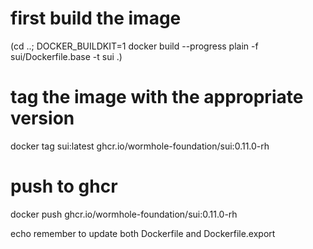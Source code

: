# first build the image
(cd ..; DOCKER_BUILDKIT=1 docker build --progress plain -f sui/Dockerfile.base -t sui .)
# tag the image with the appropriate version
docker tag sui:latest ghcr.io/wormhole-foundation/sui:0.11.0-rh
# push to ghcr
docker push ghcr.io/wormhole-foundation/sui:0.11.0-rh

echo remember to update both Dockerfile and Dockerfile.export

